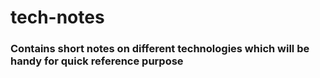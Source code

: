 # tech-notes
### Contains short notes on different technologies which will be handy for quick reference purpose
